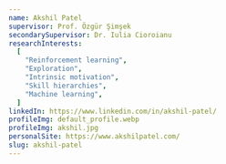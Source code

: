 ```yaml
---
name: Akshil Patel
supervisor: Prof. Özgür Şimşek
secondarySupervisor: Dr. Iulia Cioroianu
researchInterests:
  [
    "Reinforcement learning",
    "Exploration",
    "Intrinsic motivation",
    "Skill hierarchies",
    "Machine learning",
  ]
linkedIn: https://www.linkedin.com/in/akshil-patel/
profileImg: default_profile.webp
profileImg: akshil.jpg
personalSite: https://www.akshilpatel.com/
slug: akshil-patel
---
```

